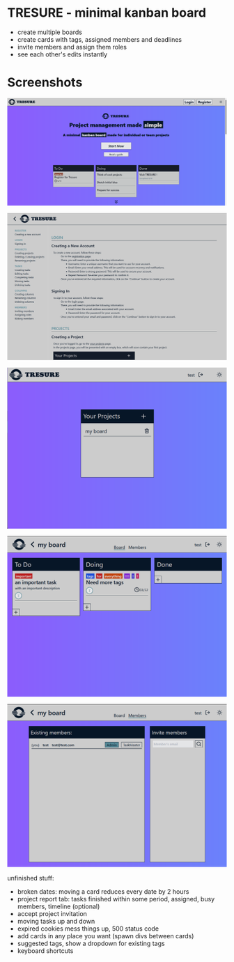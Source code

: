 

# TRESURE - minimal kanban board

- create multiple boards
- create cards with tags, assigned members and deadlines
- invite members and assign them roles
- see each other's edits instantly

# Screenshots

![screenshot_main](docs/screenshot_mainPage.png)

![screenshot_docs](docs/screenshot_docsPage.png)

![screenshot_allProjects](docs/screenshot_projectsPage.png)

![screenshot_projectBoard](docs/screenshot_projectBoard.png)

![screenshot_projectMembers](docs/screenshot_projectMembers.png)



unfinished stuff:
- broken dates: moving a card reduces every date by 2 hours
- project report tab: tasks finished within some period, assigned, busy members, timeline (optional)
- accept project invitation
- moving tasks up and down
- expired cookies mess things up, 500 status code
- add cards in any place you want (spawn divs between cards)
- suggested tags, show a dropdown for existing tags
- keyboard shortcuts